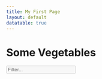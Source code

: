 ```yaml
---
title: My First Page
layout: default
datatable: true
---
```


# Some Vegetables

<input type="text" disabled=true id="filter" placeholder="Filter..." autofocus /><br/><br/>
<table id="filterable" class="overview sortable-table>
    <tr>
        <th>English</th>
        <th>Artikel</th>
        <th>Deutsch</th>
        <th>Plural</th>
        <th>Rating</th>
    </tr>

    {% for veg in site.data.vegetables %}
    <tr>
        <td>{{ veg.english }}</td>
        <td>{{ veg.artikel }}</td>
        <td>{{ veg.deutsch }}</td>
        <td>{{ veg.plural }}</td>
        <td>{{ veg.rating }}</td>
    </tr>
    {% endfor %}
</table>

